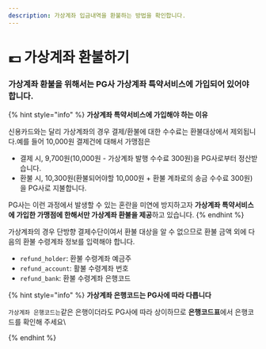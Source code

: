 ```yaml
---
description: 가상계좌 입금내역을 환불하는 방법을 확인합니다.
---
```


# 💷 가상계좌 환불하기

### 가상계좌 환불을 위해서는 PG사 **가상계좌 특약서비스**에 가입되어 있어야 합니다.

{% hint style="info" %}
**가상계좌 특약서비스에 가입해야 하는 이유**

신용카드와는 달리 가상계좌의 경우 결제/환불에 대한 수수료는 환불대상에서 제외됩니다.예를 들어 10,000원 결제건에 대해서 가맹점은

* 결제 시, 9,700원(10,000원 - 가상계좌 발행 수수료 300원)을 PG사로부터 정산받습니다.
* 환불 시, 10,300원(환불되어야할 10,000원 + 환불 계좌로의 송금 수수료 300원)을 PG사로 지불합니다.

PG사는 이런 과정에서 발생할 수 있는 혼란을 미연에 방지하고자 **가상계좌 특약서비스에 가입한 가맹점에 한해서만 가상계좌 환불을 제공**하고 있습니다.
{% endhint %}

가상계좌의 경우 단방향 결제수단이여서 환불 대상을 알 수 없으므로 환불 금액 외에 다음의 환불 수령계좌 정보를 입력해야 합니다.

* `refund_holder`: 환불 수령계좌 예금주
* `refund_account`: 활불 수령계좌 번호
* `refund_bank`: 환불 수령계좌 은행코드

{% hint style="info" %}
**가상계좌 은행코드는 PG사에 따라 다릅니다**

`가상계좌 은행코드는`같은 은행이더라도 PG사에 따라 상이하므로 **은행코드표**에서 은행코드를 확인해 주세요\

{% endhint %}
